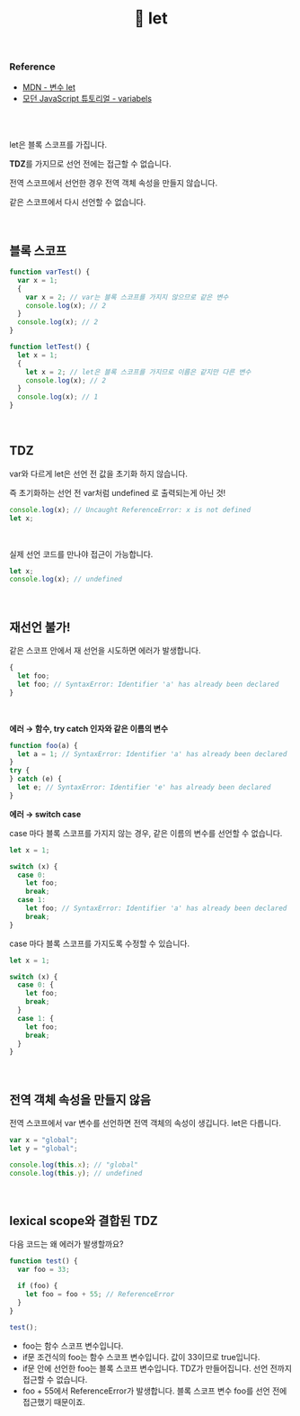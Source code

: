 # <div align="center">📍 let</div>

<br>

### Reference

- [MDN - 변수 let](https://developer.mozilla.org/ko/docs/Web/JavaScript/Reference/Statements/let)
- [모던 JavaScript 튜토리얼 - variabels](https://ko.javascript.info/variables)

<br>
<br>

let은 블록 스코프를 가집니다.

**TDZ**를 가지므로 선언 전에는 접근할 수 없습니다.

전역 스코프에서 선언한 경우 전역 객체 속성을 만들지 않습니다.

같은 스코프에서 다시 선언할 수 없습니다.

<br>

## 블록 스코프

```jsx
function varTest() {
  var x = 1;
  {
    var x = 2; // var는 블록 스코프를 가지지 않으므로 같은 변수
    console.log(x); // 2
  }
  console.log(x); // 2
}

function letTest() {
  let x = 1;
  {
    let x = 2; // let은 블록 스코프를 가지므로 이름은 같지만 다른 변수
    console.log(x); // 2
  }
  console.log(x); // 1
}
```

<br>

## TDZ

var와 다르게 let은 선언 전 값을 초기화 하지 않습니다.

즉 초기화하는 선언 전 var처럼 undefined 로 출력되는게 아닌 것!

```jsx
console.log(x); // Uncaught ReferenceError: x is not defined
let x;
```

<br>

실제 선언 코드를 만나야 접근이 가능합니다.

```jsx
let x;
console.log(x); // undefined
```

<br>

## 재선언 불가!

같은 스코프 안에서 재 선언을 시도하면 에러가 발생합니다.

```jsx
{
  let foo;
  let foo; // SyntaxError: Identifier 'a' has already been declared
}
```

<br>

**에러 → 함수, try catch 인자와 같은 이름의 변수**

```jsx
function foo(a) {
  let a = 1; // SyntaxError: Identifier 'a' has already been declared
}
try {
} catch (e) {
  let e; // SyntaxError: Identifier 'e' has already been declared
}
```

**에러 → switch case**

case 마다 블록 스코프를 가지지 않는 경우, 같은 이름의 변수를 선언할 수 없습니다.

```jsx
let x = 1;

switch (x) {
  case 0:
    let foo;
    break;
  case 1:
    let foo; // SyntaxError: Identifier 'a' has already been declared
    break;
}
```

case 마다 블록 스코프를 가지도록 수정할 수 있습니다.

```jsx
let x = 1;

switch (x) {
  case 0: {
    let foo;
    break;
  }
  case 1: {
    let foo;
    break;
  }
}
```

<br>

## 전역 객체 속성을 만들지 않음

전역 스코프에서 var 변수를 선언하면 전역 객체의 속성이 생깁니다. let은 다릅니다.

```jsx
var x = "global";
let y = "global";

console.log(this.x); // "global"
console.log(this.y); // undefined
```

<br>

## lexical scope와 결합된 TDZ

다음 코드는 왜 에러가 발생할까요?

```jsx
function test() {
  var foo = 33;

  if (foo) {
    let foo = foo + 55; // ReferenceError
  }
}

test();
```

- foo는 함수 스코프 변수입니다.
- if문 조건식의 foo는 함수 스코프 변수입니다. 값이 33이므로 true입니다.
- if문 안에 선언한 foo는 블록 스코프 변수입니다. TDZ가 만들어집니다. 선언 전까지 접근할 수 없습니다.
- foo + 55에서 ReferenceError가 발생합니다. 블록 스코프 변수 foo를 선언 전에 접근했기 때문이죠.
